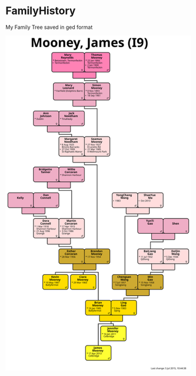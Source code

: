 # FamilyHistory
My Family Tree saved in ged format

![View of Family Tree](https://github.com/irishshagua/FamilyHistory/blob/master/myFamilyTree.svg "My FAmily Tree")
